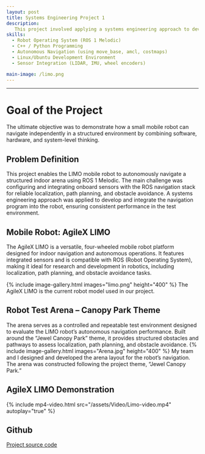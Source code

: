 ```yaml
---
layout: post
title: Systems Engineering Project 1
description:
   This project involved applying a systems engineering approach to develop and test an autonomous navigation system for the LIMO robot using ROS 1 Melodic. A custom arena was created to serve as a controlled environment for navigation tasks. The robot was configured with ROS navigation packages to perform mapping, localization, and path planning.
skills: 
  - Robot Operating System (ROS 1 Melodic)
  - C++ / Python Programming
  - Autonomous Navigation (using move_base, amcl, costmaps)
  - Linux/Ubuntu Development Environment
  - Sensor Integration (LIDAR, IMU, wheel encoders)

main-image: /limo.png
---
```


---
# Goal of the Project 
The ultimate objective was to demonstrate how a small mobile robot can navigate independently in a structured environment by combining software, hardware, and system-level thinking.
## Problem Definition 
This project enables the LIMO mobile robot to autonomously navigate a structured indoor arena using ROS 1 Melodic. The main challenge was configuring and integrating onboard sensors with the ROS navigation stack for reliable localization, path planning, and obstacle avoidance. A systems engineering approach was applied to develop and integrate the navigation program into the robot, ensuring consistent performance in the test environment.

## Mobile Robot: AgileX LIMO
The AgileX LIMO is a versatile, four-wheeled mobile robot platform designed for indoor navigation and autonomous operations. It features integrated sensors and is compatible with ROS (Robot Operating System), making it ideal for research and development in robotics, including localization, path planning, and obstacle avoidance tasks.

{% include image-gallery.html images="limo.png" height="400" %} 
The AgileX LIMO is the current robot model used in our project.

## Robot Test Arena – Canopy Park Theme
The arena serves as a controlled and repeatable test environment designed to evaluate the LIMO robot’s autonomous navigation performance. Built around the “Jewel Canopy Park” theme, it provides structured obstacles and pathways to assess localization, path planning, and obstacle avoidance.
{% include image-gallery.html images="Arena.jpg" height="400" %} 
My team and I designed and developed the arena layout for the robot’s navigation. The arena was constructed following the project theme, “Jewel Canopy Park.”

## AgileX LIMO Demonstration

{% include mp4-video.html src="/assets/Video/Limo-video.mp4" autoplay="true" %}

## Github
[Project source code](https://github.com/Beckhambenny2000/Beckham_workspace/tree/main/Systems-Engineering-Project-1-Group-6-main)


